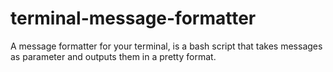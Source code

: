 # terminal-message-formatter
A message formatter for your terminal, is a bash script that takes messages as parameter and outputs them in a pretty format.
